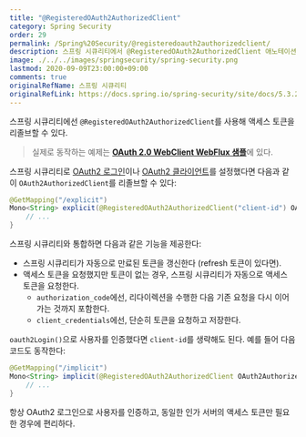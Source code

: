 ```yaml
---
title: "@RegisteredOAuth2AuthorizedClient"
category: Spring Security
order: 29
permalink: /Spring%20Security/@registeredoauth2authorizedclient/
description: 스프링 시큐리티에서 @RegisteredOAuth2AuthorizedClient 애노테이션으로 OAuth2AuthorizedClient, 액세스 토큰을 리졸브하는 방법을 설명합니다. 공식 문서에 있는 "@RegisteredOAuth2AuthorizedClient" 챕터를 한글로 번역한 문서입니다.
image: ./../../images/springsecurity/spring-security.png
lastmod: 2020-09-09T23:00:00+09:00
comments: true
originalRefName: 스프링 시큐리티
originalRefLink: https://docs.spring.io/spring-security/site/docs/5.3.2.RELEASE/reference/html5/#webflux-roac
---
```


스프링 시큐리티에선 `@RegisteredOAuth2AuthorizedClient`를 사용해 액세스 토큰을 리졸브할 수 있다.

> 실제로 동작하는 예제는 [**OAuth 2.0 WebClient WebFlux 샘플**](https://github.com/spring-projects/spring-security/tree/5.3.2.RELEASE/samples/boot/oauth2webclient-webflux)에 있다.

스프링 시큐리티로 [OAuth2 로그인](../oauth2webflux#251-oauth-20-login)이나 [OAuth2 클라이언트](../oauth2webflux#252-oauth2-client)를 설정했다면 다음과 같이 `OAuth2AuthorizedClient`를 리졸브할 수 있다:

```java
@GetMapping("/explicit")
Mono<String> explicit(@RegisteredOAuth2AuthorizedClient("client-id") OAuth2AuthorizedClient authorizedClient) {
    // ...
}
```

스프링 시큐리티와 통합하면 다음과 같은 기능을 제공한다:

- 스프링 시큐리티가 자동으로 만료된 토큰을 갱신한다 (refresh 토큰이 있다면).
- 액세스 토큰을 요청했지만 토큰이 없는 경우, 스프링 시큐리티가 자동으로 액세스 토큰을 요청한다.
  - `authorization_code`에선, 리다이렉션을 수행한 다음 기존 요청을 다시 이어가는 것까지 포함한다.
  - `client_credentials`에선, 단순히 토큰을 요청하고 저장한다.

`oauth2Login()`으로 사용자를 인증했다면 `client-id`를 생략해도 된다. 예를 들어 다음 코드도 동작한다:

```java
@GetMapping("/implicit")
Mono<String> implicit(@RegisteredOAuth2AuthorizedClient OAuth2AuthorizedClient authorizedClient) {
    // ...
}
```

항상 OAuth2 로그인으로 사용자를 인증하고, 동일한 인가 서버의 액세스 토큰만 필요한 경우에 편리하다.